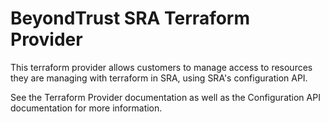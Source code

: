 # BeyondTrust SRA Terraform Provider

 This terraform provider allows customers to manage access to resources they are managing with terraform in SRA, using SRA's configuration API.

 See the Terraform Provider documentation as well as the Configuration API documentation for more information.